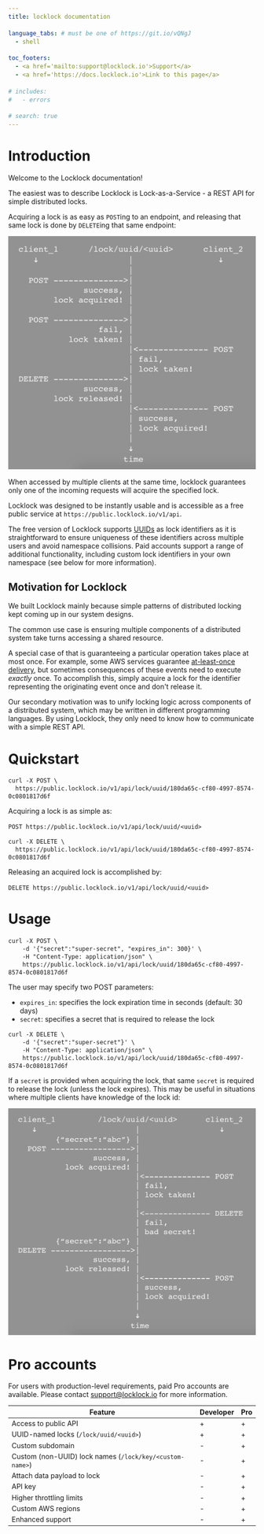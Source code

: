 ```yaml
---
title: locklock documentation

language_tabs: # must be one of https://git.io/vQNgJ
  - shell

toc_footers:
  - <a href='mailto:support@locklock.io'>Support</a>
  - <a href='https://docs.locklock.io'>Link to this page</a>

# includes:
#   - errors

# search: true
---
```


# Introduction

Welcome to the Locklock documentation!

The easiest was to describe Locklock is Lock-as-a-Service - a REST API for simple distributed locks.

Acquiring a lock is as easy as `POST`ing to an endpoint, and releasing that same lock is done by `DELETE`ing that same endpoint:

![Timeline](images/timeline.png)

When accessed by multiple clients at the same time, locklock guarantees only one of the incoming requests will acquire the specified lock.

Locklock was designed to be instantly usable and is accessible as a free public service at `https://public.locklock.io/v1/api`.

The free version of Locklock supports [UUIDs](https://en.wikipedia.org/wiki/Universally_unique_identifier) as lock identifiers as it is straightforward to ensure uniqueness of these identifiers across multiple users and avoid namespace collisions. Paid accounts support a range of additional functionality, including custom lock identifiers in your own namespace (see below for more information).

## Motivation for Locklock

We built Locklock mainly because simple patterns of distributed locking kept coming up in our system designs.

The common use case is ensuring multiple components of a distributed system take turns accessing a shared resource.

A special case of that is guaranteeing a particular operation takes place at most once. For example, some AWS services guarantee [at-least-once delivery](https://aws.amazon.com/sns/faqs/#Reliability), but sometimes consequences of these events need to execute *exactly* once. To accomplish this, simply acquire a lock for the identifier representing the originating event once and don't release it.

Our secondary motivation was to unify locking logic across components of a distributed system, which may be written in different programming languages. By using Locklock, they only need to know how to communicate with a simple REST API.

# Quickstart

```shell
curl -X POST \
  https://public.locklock.io/v1/api/lock/uuid/180da65c-cf80-4997-8574-0c0801817d6f
```

Acquiring a lock is as simple as:

`POST https://public.locklock.io/v1/api/lock/uuid/<uuid>`

```shell
curl -X DELETE \
  https://public.locklock.io/v1/api/lock/uuid/180da65c-cf80-4997-8574-0c0801817d6f
```

Releasing an acquired lock is accomplished by:

`DELETE https://public.locklock.io/v1/api/lock/uuid/<uuid>`

# Usage

```shell
curl -X POST \
    -d '{"secret":"super-secret", "expires_in": 300}' \
    -H "Content-Type: application/json" \
    https://public.locklock.io/v1/api/lock/uuid/180da65c-cf80-4997-8574-0c0801817d6f
```

The user may specify two POST parameters:

- `expires_in`: specifies the lock expiration time in seconds (default: 30 days)
- `secret`: specifies a secret that is required to release the lock

```shell
curl -X DELETE \
    -d '{"secret":"super-secret"}' \
    -H "Content-Type: application/json" \
    https://public.locklock.io/v1/api/lock/uuid/180da65c-cf80-4997-8574-0c0801817d6f
```

If a `secret` is provided when acquiring the lock, that same `secret` is required to release the lock (unless the lock expires). This may be useful in situations where multiple clients have knowledge of the lock id:

![Timeline secret](images/timeline-secret.png)

# Pro accounts

For users with production-level requirements, paid Pro accounts are available. Please contact <a href='mailto:support@locklock.io'>support@locklock.io</a> for more information.

Feature | Developer | Pro
--------- | ----------- | -----------
Access to public API | + | +
UUID-named locks (`/lock/uuid/<uuid>`) | + | +
Custom subdomain | - | +
Custom (non-UUID) lock names (`/lock/key/<custom-name>`) | - | +
Attach data payload to lock | - | +
API key | - | +
Higher throttling limits | - | +
Custom AWS regions | - | +
Enhanced support | - | +
